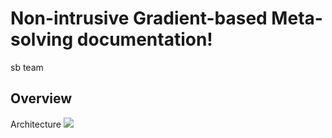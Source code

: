# Non-intrusive Gradient-based Meta-solving documentation!
sb team


## Overview

Architecture
![](figures/architecture.svg)